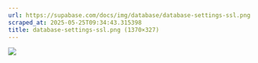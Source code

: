 ```yaml
---
url: https://supabase.com/docs/img/database/database-settings-ssl.png
scraped_at: 2025-05-25T09:34:43.315398
title: database-settings-ssl.png (1370×327)
---
```


![](https://supabase.com/docs/img/database/database-settings-ssl.png)

